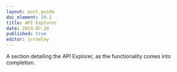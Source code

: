 ```yaml
---
layout: post_guide
doc_element: 10.1
title: API Explorer
date: 2014-07-20
published: true
editor: jcrowley
---
```


A section detailing the API Explorer, as the functionality comes into completion.

